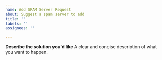 ```yaml
---
name: Add SPAM Server Request
about: Suggest a spam server to add
title: ''
labels: ''
assignees: ''

---
```


**Describe the solution you'd like**
A clear and concise description of what you want to happen.
